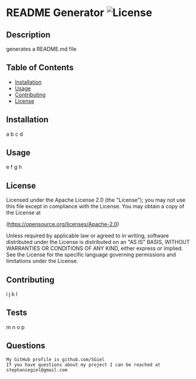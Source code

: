 # README Generator ![License](https://img.shields.io/badge/License-Apache%202.0-blue.svg)

## Description
  generates a README.md file

## Table of Contents

* [Installation](#installation)
* [Usage](#usage)
* [Contributing](#contributing)
* [License](#license)

## Installation
  a b c d

## Usage
  e f g h
  
## License  
  
Licensed under the Apache License 2.0 (the "License");
you may not use this file except in compliance with the License.
You may obtain a copy of the License at

(https://opensource.org/licenses/Apache-2.0)

Unless required by applicable law or agreed to in writing, software
distributed under the License is distributed on an "AS IS" BASIS,
WITHOUT WARRANTIES OR CONDITIONS OF ANY KIND, either express or implied.
See the License for the specific language governing permissions and
limitations under the License.
  
## Contributing
  i j k l

## Tests
  m n o p

## Questions
    My GitHub profile is github.com/SGiel
    If you have questions about my project I can be reached at stephaniegiel@gmail.com
